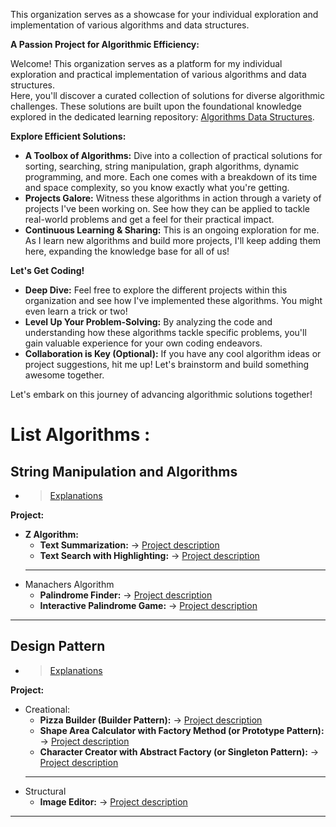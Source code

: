 This organization serves as a showcase for your individual exploration and implementation of various algorithms and data structures.  

**A Passion Project for Algorithmic Efficiency:**

Welcome! This organization serves as a platform for my individual exploration and practical implementation of various algorithms and data structures.  
Here, you'll discover a curated collection of solutions for diverse algorithmic challenges. These solutions are built upon the foundational knowledge explored in the dedicated learning repository: [Algorithms Data Structures](https://github.com/m-mdy-m/algorithms-data-structures).

**Explore Efficient Solutions:**

* **A Toolbox of Algorithms:** Dive into a collection of practical solutions for sorting, searching, string manipulation, graph algorithms, dynamic programming, and more.  Each one comes with a breakdown of its time and space complexity, so you know exactly what you're getting.  
* **Projects Galore:** Witness these algorithms in action through a variety of projects I've been working on.  See how they can be applied to tackle real-world problems and get a feel for their practical impact.  
* **Continuous Learning & Sharing:** This is an ongoing exploration for me. As I learn new algorithms and build more projects, I'll keep adding them here, expanding the knowledge base for all of us!  

**Let's Get Coding!**

* **Deep Dive:** Feel free to explore the different projects within this organization and see how I've implemented these algorithms.  You might even learn a trick or two!  
* **Level Up Your Problem-Solving:** By analyzing the code and understanding how these algorithms tackle specific problems, you'll gain valuable experience for your own coding endeavors.  
* **Collaboration is Key (Optional):**  If you have any cool algorithm ideas or project suggestions, hit me up!  Let's brainstorm and build something awesome together.  

Let's embark on this journey of advancing algorithmic solutions together!

# List Algorithms : 

## String Manipulation and Algorithms
  - > [Explanations](https://github.com/m-mdy-m/algorithms-data-structures/tree/main/5.String-Manipulation-And-Algorithms)

 **Project:**
   * **Z Algorithm:**
     - **Text Summarization:** -> [Project description]()
     - **Text Search with Highlighting:** -> [Project description]()
     ---
   * Manachers Algorithm
     - **Palindrome Finder:** -> [Project description]()
     - **Interactive Palindrome Game:** -> [Project description]()

---

## Design Pattern
  - > [Explanations](https://github.com/m-mdy-m/algorithms-data-structures/tree/main/16.Software-Design-Patterns)

 **Project:**
   * Creational:
     - **Pizza Builder (Builder Pattern):** -> [Project description]()
     - **Shape Area Calculator with Factory Method (or Prototype Pattern):** -> [Project description]()
     - **Character Creator with Abstract Factory (or Singleton Pattern):** -> [Project description]()
     ---
   * Structural
     - **Image Editor:** -> [Project description]()

---






